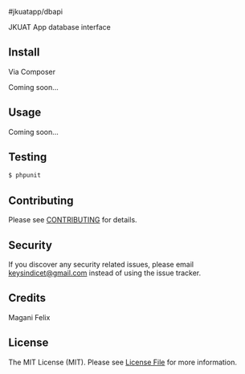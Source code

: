 #jkuatapp/dbapi

JKUAT App database interface

## Install

Via Composer

Coming soon...

## Usage

Coming soon...

## Testing

``` bash
$ phpunit
```

## Contributing

Please see [CONTRIBUTING](CONTRIBUTING.md) for details.

## Security

If you discover any security related issues, please email keysindicet@gmail.com instead of using the issue tracker.

## Credits

Magani Felix


## License

The MIT License (MIT). Please see [License File](LICENSE.md) for more information.
